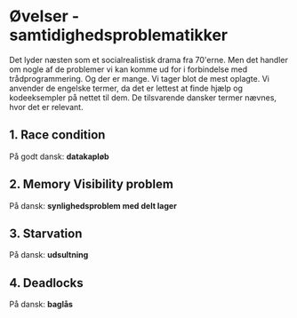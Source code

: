 # Øvelser - samtidighedsproblematikker

Det lyder næsten som et socialrealistisk drama fra 70'erne. Men det handler om nogle af de problemer vi kan komme ud for i forbindelse med trådprogrammering. Og der er mange. Vi tager blot de mest oplagte. Vi anvender de engelske termer, da det er lettest at finde hjælp og kodeeksempler på nettet til dem. De tilsvarende dansker termer nævnes, hvor det er relevant.

## 1. Race condition

På godt dansk: **datakapløb**

## 2. Memory Visibility problem

På dansk: **synlighedsproblem med delt lager**

## 3. Starvation

På dansk: **udsultning**

## 4. Deadlocks

På dansk: **baglås**
